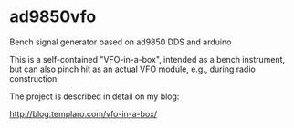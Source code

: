# ad9850vfo
Bench signal generator based on ad9850 DDS and arduino

This is a self-contained "VFO-in-a-box", intended as a 
bench instrument, but can also pinch hit as an actual
VFO module, e.g., during radio construction.

The project is described in detail on my blog:

http://blog.templaro.com/vfo-in-a-box/
